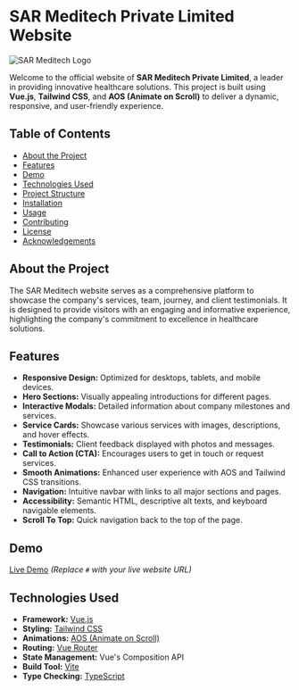 # SAR Meditech Private Limited Website

![SAR Meditech Logo](src/assets/images/logo.png)

Welcome to the official website of **SAR Meditech Private Limited**, a leader in providing innovative healthcare solutions. This project is built using **Vue.js**, **Tailwind CSS**, and **AOS (Animate on Scroll)** to deliver a dynamic, responsive, and user-friendly experience.

## Table of Contents

- [About the Project](#about-the-project)
- [Features](#features)
- [Demo](#demo)
- [Technologies Used](#technologies-used)
- [Project Structure](#project-structure)
- [Installation](#installation)
- [Usage](#usage)
- [Contributing](#contributing)
- [License](#license)
- [Acknowledgements](#acknowledgements)

## About the Project

The SAR Meditech website serves as a comprehensive platform to showcase the company's services, team, journey, and client testimonials. It is designed to provide visitors with an engaging and informative experience, highlighting the company's commitment to excellence in healthcare solutions.

## Features

- **Responsive Design:** Optimized for desktops, tablets, and mobile devices.
- **Hero Sections:** Visually appealing introductions for different pages.
- **Interactive Modals:** Detailed information about company milestones and services.
- **Service Cards:** Showcase various services with images, descriptions, and hover effects.
- **Testimonials:** Client feedback displayed with photos and messages.
- **Call to Action (CTA):** Encourages users to get in touch or request services.
- **Smooth Animations:** Enhanced user experience with AOS and Tailwind CSS transitions.
- **Navigation:** Intuitive navbar with links to all major sections and pages.
- **Accessibility:** Semantic HTML, descriptive alt texts, and keyboard navigable elements.
- **Scroll To Top:** Quick navigation back to the top of the page.

## Demo

[Live Demo](#) *(Replace `#` with your live website URL)*

## Technologies Used

- **Framework:** [Vue.js](https://vuejs.org/)
- **Styling:** [Tailwind CSS](https://tailwindcss.com/)
- **Animations:** [AOS (Animate on Scroll)](https://michalsnik.github.io/aos/)
- **Routing:** [Vue Router](https://router.vuejs.org/)
- **State Management:** Vue's Composition API
- **Build Tool:** [Vite](https://vitejs.dev/)
- **Type Checking:** [TypeScript](https://www.typescriptlang.org/)


